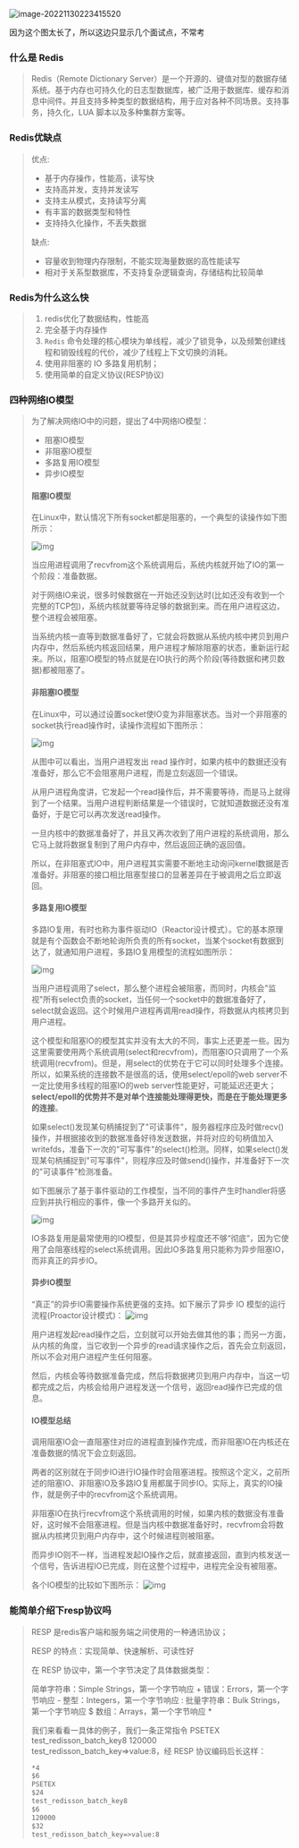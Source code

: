 ![image-20221130223415520](Redis概念/image-20221130223415520.png)

因为这个图太长了，所以这边只显示几个面试点，不常考



### 什么是 Redis

> Redis（Remote Dictionary Server）是一个开源的、键值对型的数据存储系统。基于内存也可持久化的日志型数据库，被广泛用于数据库、缓存和消息中间件。并且支持多种类型的数据结构，用于应对各种不同场景。支持事务，持久化，LUA 脚本以及多种集群方案等。



### Redis优缺点

> 优点:
>
> - 基于内存操作，性能高，读写快
> - 支持高并发，支持并发读写
> - 支持主从模式，支持读写分离
> - 有丰富的数据类型和特性
> - 支持持久化操作，不丢失数据
>
> 缺点:
>
> - 容量收到物理内存限制，不能实现海量数据的高性能读写
> - 相对于关系型数据库，不支持复杂逻辑查询，存储结构比较简单



### Redis为什么这么快

> 1. redis优化了数据结构，性能高
> 1. 完全基于内存操作
> 1. `Redis` 命令处理的核心模块为单线程，减少了锁竞争，以及频繁创建线程和销毁线程的代价，减少了线程上下文切换的消耗。
> 1. 使用非阻塞的 IO 多路复用机制；
> 1. 使用简单的自定义协议(RESP协议)



### 四种网络IO模型

> 为了解决网络IO中的问题，提出了4中网络IO模型：
>
> - 阻塞IO模型
> - 非阻塞IO模型
> - 多路复用IO模型
> - 异步IO模型
>
> #### 阻塞IO模型
>
> 在Linux中，默认情况下所有socket都是阻塞的，一个典型的读操作如下图所示：
>
> ![img](Redis概念/04c3421478524898cfc0e5c7e5b89a1f.png)
>
> 当应用进程调用了recvfrom这个系统调用后，系统内核就开始了IO的第一个阶段：准备数据。
>
> 对于网络IO来说，很多时候数据在一开始还没到达时(比如还没有收到一个完整的TCP包)，系统内核就要等待足够的数据到来。而在用户进程这边，整个进程会被阻塞。
>
> 当系统内核一直等到数据准备好了，它就会将数据从系统内核中拷贝到用户内存中，然后系统内核返回结果，用户进程才解除阻塞的状态，重新运行起来。所以，阻塞IO模型的特点就是在IO执行的两个阶段(等待数据和拷贝数据)都被阻塞了。
>
> #### 非阻塞IO模型
>
> 在Linux中，可以通过设置socket使IO变为非阻塞状态。当对一个非阻塞的socket执行read操作时，读操作流程如下图所示：
>
> ![img](Redis概念/3356392abe0b9fcd79a8b1005997a659.png)
>
> 从图中可以看出，当用户进程发出 read 操作时，如果内核中的数据还没有准备好，那么它不会阻塞用户进程，而是立刻返回一个错误。
>
> 从用户进程角度讲，它发起一个read操作后，并不需要等待，而是马上就得到了一个结果。当用户进程判断结果是一个错误时，它就知道数据还没有准备好，于是它可以再次发送read操作。
>
> 一旦内核中的数据准备好了，并且又再次收到了用户进程的系统调用，那么它马上就将数据复制到了用户内存中，然后返回正确的返回值。
>
> 所以，在非阻塞式IO中，用户进程其实需要不断地主动询问kernel数据是否准备好。非阻塞的接口相比阻塞型接口的显著差异在于被调用之后立即返回。
>
> #### 多路复用IO模型
>
> 多路IO复用，有时也称为事件驱动IO（Reactor设计模式）。它的基本原理就是有个函数会不断地轮询所负责的所有socket，当某个socket有数据到达了，就通知用户进程，多路IO复用模型的流程如图所示：
>
> ![img](Redis概念/23c0a417f12c0ca6f7d700922e1280b7.png)
>
> 当用户进程调用了select，那么整个进程会被阻塞，而同时，内核会"监视"所有select负责的socket，当任何一个socket中的数据准备好了，select就会返回。这个时候用户进程再调用read操作，将数据从内核拷贝到用户进程。
>
> 这个模型和阻塞IO的模型其实并没有太大的不同，事实上还更差一些。因为这里需要使用两个系统调用(select和recvfrom)，而阻塞IO只调用了一个系统调用(recvfrom)。但是，用select的优势在于它可以同时处理多个连接。所以，如果系统的连接数不是很高的话，使用select/epoll的web server不一定比使用多线程的阻塞IO的web server性能更好，可能延迟还更大；**select/epoll的优势并不是对单个连接能处理得更快，而是在于能处理更多的连接**。
>
> 如果select()发现某句柄捕捉到了"可读事件"，服务器程序应及时做recv()操作，并根据接收到的数据准备好待发送数据，并将对应的句柄值加入writefds，准备下一次的"可写事件"的select()检测。同样，如果select()发现某句柄捕捉到"可写事件"，则程序应及时做send()操作，并准备好下一次的"可读事件"检测准备。
>
> 如下图展示了基于事件驱动的工作模型，当不同的事件产生时handler将感应到并执行相应的事件，像一个多路开关似的。
>
> ![img](Redis概念/008i3skNly1gy0tc0c0kcg30su08rwer.gif)
>
> IO多路复用是最常使用的IO模型，但是其异步程度还不够“彻底”，因为它使用了会阻塞线程的select系统调用。因此IO多路复用只能称为异步阻塞IO，而非真正的异步IO。
>
> #### 异步IO模型
>
> “真正”的异步IO需要操作系统更强的支持。如下展示了异步 IO 模型的运行流程(Proactor设计模式)：
> ![img](Redis概念/7094dcb0779de4002dea3a030a47fecf.png)
>
> 用户进程发起read操作之后，立刻就可以开始去做其他的事；而另一方面，从内核的角度，当它收到一个异步的read请求操作之后，首先会立刻返回，所以不会对用户进程产生任何阻塞。
>
> 然后，内核会等待数据准备完成，然后将数据拷贝到用户内存中，当这一切都完成之后，内核会给用户进程发送一个信号，返回read操作已完成的信息。
>
> #### IO模型总结
>
> 调用阻塞IO会一直阻塞住对应的进程直到操作完成，而非阻塞IO在内核还在准备数据的情况下会立刻返回。
>
> 两者的区别就在于同步IO进行IO操作时会阻塞进程。按照这个定义，之前所述的阻塞IO、非阻塞IO及多路IO复用都属于同步IO。实际上，真实的IO操作，就是例子中的recvfrom这个系统调用。
>
> 非阻塞IO在执行recvfrom这个系统调用的时候，如果内核的数据没有准备好，这时候不会阻塞进程。但是当内核中数据准备好时，recvfrom会将数据从内核拷贝到用户内存中，这个时候进程则被阻塞。
>
> 而异步IO则不一样，当进程发起IO操作之后，就直接返回，直到内核发送一个信号，告诉进程IO已完成，则在这整个过程中，进程完全没有被阻塞。
>
> 各个IO模型的比较如下图所示：
> ![img](Redis概念/008i3skNly1gy0tcel621j30gv0b3q3f.jpg)



### 能简单介绍下resp协议吗

> RESP 是redis客户端和服务端之间使用的一种通讯协议；
>
> RESP 的特点：实现简单、快速解析、可读性好
>
> 在 RESP 协议中，第一个字节决定了具体数据类型：
>
> 简单字符串：Simple Strings，第一个字节响应 +
> 错误：Errors，第一个字节响应 -
> 整型：Integers，第一个字节响应 :
> 批量字符串：Bulk Strings，第一个字节响应 $
> 数组：Arrays，第一个字节响应 *
>
> 我们来看看一具体的例子，我们一条正常指令 PSETEX test_redisson_batch_key8 120000 test_redisson_batch_key=>value:8，经 RESP 协议编码后长这样：
>
> ```markdown
> *4
> $6
> PSETEX
> $24
> test_redisson_batch_key8
> $6
> 120000
> $32
> test_redisson_batch_key=>value:8
> ```

